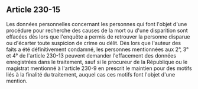 Article 230-15
----
Les données personnelles concernant les personnes qui font l'objet d'une
procédure pour recherche des causes de la mort ou d'une disparition sont
effacées dès lors que l'enquête a permis de retrouver la personne disparue ou
d'écarter toute suspicion de crime ou délit. Dès lors que l'auteur des faits a
été définitivement condamné, les personnes mentionnées aux 2°, 3° et 4° de
l'article 230-13 peuvent demander l'effacement des données enregistrées dans le
traitement, sauf si le procureur de la République ou le magistrat mentionné à
l'article 230-9 en prescrit le maintien pour des motifs liés à la finalité du
traitement, auquel cas ces motifs font l'objet d'une mention.
